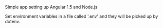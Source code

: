 Simple app setting up Angular 1.5 and Node.js

Set environment variables in a file called '.env' and they will be picked up by dotenv. 


